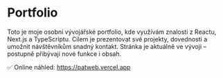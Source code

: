 # Portfolio
Toto je moje osobní vývojářské portfolio, kde využívám znalosti z Reactu, Next.js a TypeScriptu.
Cílem je prezentovat své projekty, dovednosti a umožnit návštěvníkům snadný kontakt.
Stránka je aktuálně ve vývoji – postupně přibývají nové funkce i obsah.

✅ Online náhled: https://patweb.vercel.app
